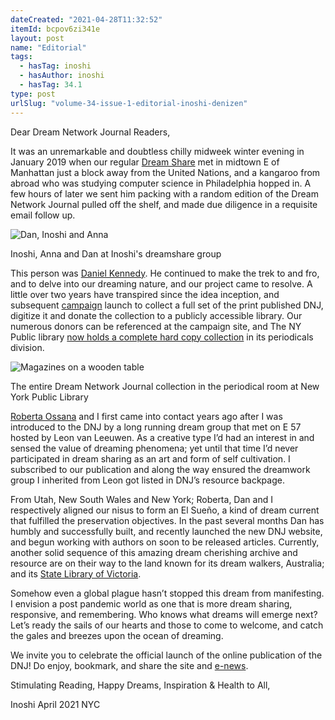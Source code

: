 ```yaml
---
dateCreated: "2021-04-28T11:32:52"
itemId: bcpov6zi341e
layout: post
name: "Editorial"
tags:
  - hasTag: inoshi
  - hasAuthor: inoshi
  - hasTag: 34.1
type: post
urlSlug: "volume-34-issue-1-editorial-inoshi-denizen"
---
```


Dear Dream Network Journal Readers,

It was an unremarkable and doubtless chilly midweek winter evening in January 2019 when our regular [Dream Share](https://eastwest.works/Intui.html#content4-2p) met in midtown E of Manhattan just a block away from the United Nations, and a kangaroo from abroad who was studying computer science in Philadelphia hopped in. A few hours of later we sent him packing with a random edition of the Dream Network Journal pulled off the shelf, and made due diligence in a requisite email follow up. 

![Dan, Inoshi and Anna](../images/post-bcpov6zi341e-0.jpg)
<div class="caption"><span>Inoshi, Anna and Dan at Inoshi's dreamshare group</span></div>

This person was [Daniel Kennedy](../@dan). He continued to make the trek to and fro, and to delve into our dreaming nature, and our project came to resolve. A little over two years have transpired since the idea inception, and subsequent [campaign](https://chuffed.org/project/dream-network-journal) launch to collect a full set of the print published DNJ, digitize it and donate the collection to a publicly accessible library. Our numerous donors can be referenced at the campaign site, and The NY Public library [now holds a complete hard copy collection](https://www.nypl.org/research/research-catalog/bib/b14090419) in its periodicals division.

![Magazines on a wooden table](../images/post-bcpov6zi341e-1.jpg)
<div class="caption"><span>The entire Dream Network Journal collection in the periodical room at New York Public Library</span></div>

[Roberta Ossana](../@robertaossana) and I first came into contact years ago after I was introduced to the DNJ by a long running dream group that met on E 57 hosted by Leon van Leeuwen. As a creative type I’d had an interest in and sensed the value of dreaming phenomena; yet until that time I’d never participated in dream sharing as an art and form of self cultivation. I subscribed to our publication and along the way ensured the dreamwork group I inherited from Leon got listed in DNJ’s resource backpage.

From Utah, New South Wales and New York; Roberta, Dan and I respectively aligned our nisus to form an El Sueño, a kind of dream current that fulfilled the preservation objectives. In the past several months Dan has humbly and successfully built, and recently launched the new DNJ website, and begun working with authors on soon to be released articles. Currently, another solid sequence of this amazing dream cherishing archive and resource are on their way to the land known for its dream walkers, Australia; and its [State Library of Victoria](https://www.slv.vic.gov.au/). 

Somehow even a global plague hasn’t stopped this dream from manifesting. I envision a post pandemic world as one that is more dream sharing, responsive, and remembering. Who knows what dreams will emerge next? Let’s ready the sails of our hearts and those to come to welcome, and catch the gales and breezes upon the ocean of dreaming.

We invite you to celebrate the official launch of the online publication of the DNJ! Do enjoy, bookmark, and share the site and [e-news](../@dreamnetwork~signup/). 

Stimulating Reading, Happy Dreams, Inspiration & Health to All,

Inoshi
April 2021
NYC
















